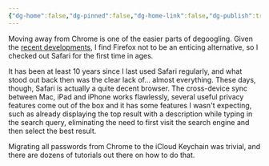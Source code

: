 ```yaml
---
{"dg-home":false,"dg-pinned":false,"dg-home-link":false,"dg-publish":true,"disabled rules":["header-increment","yaml-title","yaml-title-alias","file-name-heading"],"title":"Degoogling: Chrome","dg-permalink":"degoogling-chrome/","created-date":"2024-07-23T20:02:45","aliases":["Degoogling: Chrome"],"linter-yaml-title-alias":"Degoogling: Chrome","updated-date":"2025-05-05T17:44:22","tags":["dgarticle","degoogling"],"dg-path":"degoogling-chrome.md","permalink":"/degoogling-chrome/","dgPassFrontmatter":true}
---
```



Moving away from Chrome is one of the easier parts of degoogling. Given the [recent developments](https://www.jwz.org/blog/2024/06/mozilla-is-an-advertising-company-now/), I find Firefox not to be an enticing alternative, so I checked out Safari for the first time in ages.

It has been at least 10 years since I last used Safari regularly, and what stood out back then was the clear lack of... almost everything. These days, though, Safari is actually a quite decent browser. The cross-device sync between Mac, iPad and iPhone works flawlessly, several useful privacy features come out of the box and it has some features I wasn't expecting, such as already displaying the top result with a description while typing in the search query, eliminating the need to first visit the search engine and then select the best result.

Migrating all passwords from Chrome to the iCloud Keychain was trivial, and there are dozens of tutorials out there on how to do that.
